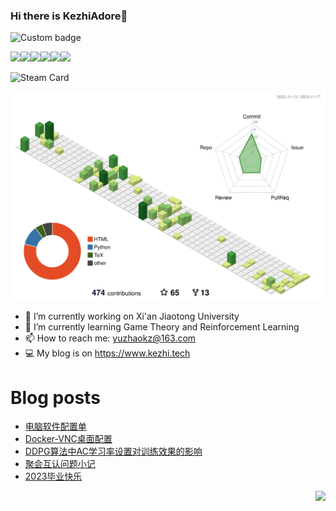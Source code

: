 ### Hi there is KezhiAdore👋

<img href="https://codetime.dev" alt="Custom badge" src="https://img.shields.io/endpoint?style=flat&url=https%3A%2F%2Fapi.codetime.dev%2Fshield%3Fid%3D20974%26project%3D%26in%3D0">

<!--
**KezhiAdore/KezhiAdore** is a ✨ _special_ ✨ repository because its `README.md` (this file) appears on your GitHub profile.

Here are some ideas to get you started:
-->

<img src="http://download.kezhi.tech/meme/genshen_005.gif" width=10%><img src="http://download.kezhi.tech/meme/genshen_005.gif" width=10%><img src="http://download.kezhi.tech/meme/genshen_005.gif" width=10%><img src="http://download.kezhi.tech/meme/genshen_005.gif" width=10%><img src="http://download.kezhi.tech/meme/genshen_005.gif" width=10%><img src="http://download.kezhi.tech/meme/genshen_005.gif" width=10%>

![Steam Card](https://card.yuy1n.io/card/76561198322490171/dark,en,badge,group,bg-game-1086940,badges,games,reviews)

![](./profile-3d-contrib/profile-green-animate.svg)



- 🔭 I’m currently working on Xi'an Jiaotong University
- 🌱 I’m currently learning Game Theory and Reinforcement Learning
- 📫 How to reach me: yuzhaokz@163.com
- 💻 My blog is on https://www.kezhi.tech


# Blog posts
<!-- BLOG-POST-LIST:START -->
- [电脑软件配置单](https://www.kezhi.tech/f9af8ec4.html)
- [Docker-VNC桌面配置](https://www.kezhi.tech/d97606bd.html)
- [DDPG算法中AC学习率设置对训练效果的影响](https://www.kezhi.tech/46493a5d.html)
- [聚会互认问题小记](https://www.kezhi.tech/244334e3.html)
- [2023毕业快乐](https://www.kezhi.tech/48e66169.html)
<!-- BLOG-POST-LIST:END -->



<img src="https://profile-counter.glitch.me/KezhiAdore/count.svg" align="right">
